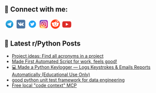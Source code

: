 ## 🔎 Connect with me:
[<img src="https://github.com/bullbesh/bullbesh/blob/main/images/Telegram.png" width="32" height="32" />](https://t.me/bullbesh)
[<img src="https://github.com/bullbesh/bullbesh/blob/main/images/VK.png" width="32" height="32" />](https://vk.com/bullbesh)
[<img src="https://github.com/bullbesh/bullbesh/blob/main/images/Twitter.png" width="32" height="32" />](https://twitter.com/bullbesh1)
[<img src="https://github.com/bullbesh/bullbesh/blob/main/images/Instagram.png" width="32" height="32" />](https://www.instagram.com/bullbesh)
[<img src="https://github.com/bullbesh/bullbesh/blob/main/images/Reddit.png" width="32" height="32" />](https://www.reddit.com/user/bullbesh)
[<img src="https://github.com/bullbesh/bullbesh/blob/main/images/YouTube.png" width="32" height="32" />](https://www.youtube.com/channel/UCtfjRs6uzgq5mfm8S06WTcg)

## 📕 Latest r/Python Posts
<!-- BLOG-POST-LIST:START -->
- [Project ideas: Find all acronyms in a project](https://www.reddit.com/r/Python/comments/1jpx7v8/project_ideas_find_all_acronyms_in_a_project/)
- [Made First Automated Script for work, feels good!](https://www.reddit.com/r/Python/comments/1jpwwbc/made_first_automated_script_for_work_feels_good/)
- [💻 Made a Python Keylogger — Logs Keystrokes &amp; Emails Reports Automatically &lpar;Educational Use Only&rpar;](https://www.reddit.com/r/Python/comments/1jpwc4c/made_a_python_keylogger_logs_keystrokes_emails/)
- [good python unit test framework for data engineering](https://www.reddit.com/r/Python/comments/1jpve7s/good_python_unit_test_framework_for_data/)
- [Free local &quot;code context&quot; MCP](https://www.reddit.com/r/Python/comments/1jpu0gr/free_local_code_context_mcp/)
<!-- BLOG-POST-LIST:END -->
